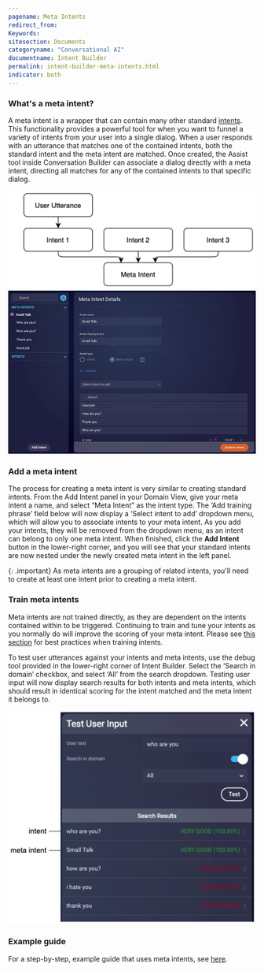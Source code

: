 ```yaml
---
pagename: Meta Intents
redirect_from:
Keywords:
sitesection: Documents
categoryname: "Conversational AI"
documentname: Intent Builder
permalink: intent-builder-meta-intents.html
indicator: both
---
```


### What's a meta intent?

A meta intent is a wrapper that can contain many other standard [intents](intent-builder-intents.html). This functionality provides a powerful tool for when you want to funnel a variety of intents from your user into a single dialog. When a user responds with an utterance that matches one of the contained intents, both the standard intent and the meta intent are matched. Once created, the Assist tool inside Conversation Builder can associate a dialog directly with a meta intent, directing all matches for any of the contained intents to that specific dialog.

<img style="width:550px" src="img/ConvoBuilder/meta_intent.png">

<img style="width:900px" src="img/ConvoBuilder/meta_intent2.png">

### Add a meta intent

The process for creating a meta intent is very similar to creating standard intents. From the Add Intent panel in your Domain View, give your meta intent a name, and select “Meta Intent” as the intent type. The ‘Add training phrase’ field below will now display a ‘Select intent to add’ dropdown menu, which will allow you to associate intents to your meta intent. As you add your intents, they will be removed from the dropdown menu, as an intent can belong to only one meta intent. When finished, click the **Add Intent** button in the lower-right corner, and you will see that your standard intents are now nested under the newly created meta intent in the left panel. 

{: .important}
As meta intents are a grouping of related intents, you'll need to create at least one intent prior to creating a meta intent. 

### Train meta intents

Meta intents are not trained directly, as they are dependent on the intents contained within to be triggered. Continuing to train and tune your intents as you normally do will improve the scoring of your meta intent. Please see [this section](intent-builder-intents.html#best-practices) for best practices when training intents. 

To test user utterances against your intents and meta intents, use the debug tool provided in the lower-right corner of Intent Builder. Select the ‘Search in domain’ checkbox, and select ‘All’ from the search dropdown. Testing user input will now display search results for both intents and meta intents, which should result in identical scoring for the intent matched and the meta intent it belongs to.

<img style="width:550px" src="img/ConvoBuilder/meta_intent3.png">

### Example guide

For a step-by-step, example guide that uses meta intents, see [here](conversation-builder-tutorials-guides-using-meta-intents-with-conversation-builder.html).